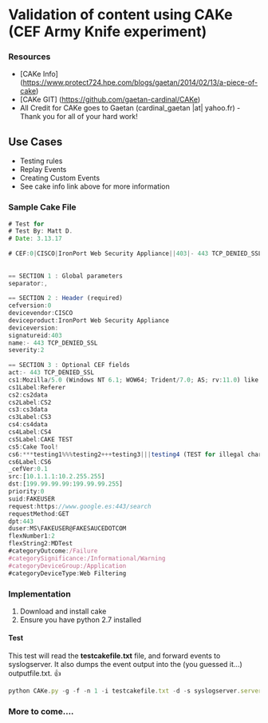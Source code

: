 # Validation of content using CAKe (CEF Army Knife experiment)
### Resources
+ [CAKe Info] (https://www.protect724.hpe.com/blogs/gaetan/2014/02/13/a-piece-of-cake)
+ [CAKe GIT] (https://github.com/gaetan-cardinal/CAKe)
+ All Credit for CAKe goes to Gaetan (cardinal_gaetan |at| yahoo.fr) - Thank you for all of your hard work!

## Use Cases

+ Testing rules 
+ Replay Events
+ Creating Custom Events
+ See cake info link above for more information

### Sample Cake File

```javascript
# Test for 
# Test By: Matt D.
# Date: 3.13.17
 
# CEF:0|CISCO|IronPort Web Security Appliance||403|- 443 TCP_DENIED_SSL|2|act=- 443 TCP_DENIED_SSL cs1=Mozilla/5.0 (Windows NT 6.1; WOW64; Trident/7.0; AS; rv:11.0) like Gecko cs1Label=Referer cs2=cs2data cs2Label=CS2 cs3=cs3data cs3Label=CS3 cs4=cs4data cs4Label=CS4 cs5Label=TEST  cs5=Cake Tool! cs6=cs6data cs6Label=CS6 src=10.1.81.72 dst=199.99.99.138 priority=0 suid=FAKEUSER request=https://www.google.es:443/search requestMethod=GET dpt=443 duser=MS\FAKEUSER@FAKESAUCEDOTCOM
 
 
== SECTION 1 : Global parameters
separator:,
 
== SECTION 2 : Header (required)
cefversion:0
devicevendor:CISCO
deviceproduct:IronPort Web Security Appliance
deviceversion:
signatureid:403
name:- 443 TCP_DENIED_SSL
severity:2
 
== SECTION 3 : Optional CEF fields
act:- 443 TCP_DENIED_SSL
cs1:Mozilla/5.0 (Windows NT 6.1; WOW64; Trident/7.0; AS; rv:11.0) like Gecko
cs1Label:Referer
cs2:cs2data
cs2Label:CS2
cs3:cs3data
cs3Label:CS3
cs4:cs4data
cs4Label:CS4
cs5Label:CAKE TEST
cs5:Cake Tool!
cs6:***testing1%%%testing2+++testing3|||testing4 (TEST for illegal chars - remove this line unless you want all cases to fail..)
cs6Label:CS6
_cefVer:0.1
src:[10.1.1.1:10.2.255.255]
dst:[199.99.99.99:199.99.99.255]
priority:0
suid:FAKEUSER
request:https://www.google.es:443/search
requestMethod:GET
dpt:443
duser:MS\FAKEUSER@FAKESAUCEDOTCOM
flexNumber1:2
flexString2:MDTest
#categoryOutcome:/Failure
#categorySignificance:/Informational/Warning
#categoryDeviceGroup:/Application
#categoryDeviceType:Web Filtering
```

### Implementation
1. Download and install cake
2. Ensure you have python 2.7 installed

#### Test
This test will read the __testcakefile.txt__ file, and forward events to syslogserver.  It also dumps the event output into the (you guessed it...) outputfile.txt. :thumbsup:

```javascript
python CAKe.py -g -f -n 1 -i testcakefile.txt -d -s syslogserver.server.com:514:u -o outputfile.txt
```
### More to come....
